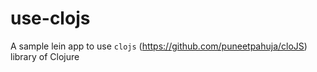 # use-clojs
A sample lein app to use `clojs` (https://github.com/puneetpahuja/cloJS) library of Clojure
